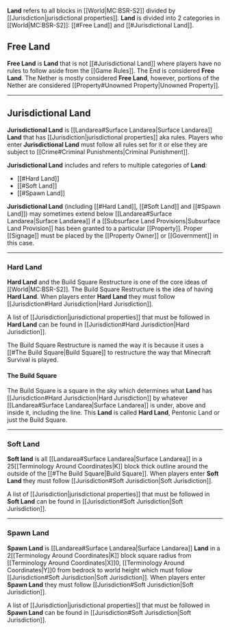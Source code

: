 **Land** refers to all blocks in [[World|MC:BSR-S2]] divided by [[Jurisdiction|jurisdictional properties]]. **Land** is divided into 2 categories in [[World|MC:BSR-S2]]: [[#Free Land]] and [[#Jurisdictional Land]].
## Free Land
**Free Land** is **Land** that is not [[#Jurisdictional Land]] where players have no rules to follow aside from the [[Game Rules]].
The End is considered **Free Land**.
The Nether is mostly considered **Free Land**, however, portions of the Nether are considered [[Property#Unowned Property|Unowned Property]].

---
## Jurisdictional Land
**Jurisdictional Land** is [[Landarea#Surface Landarea|Surface Landarea]] **Land** that has [[Jurisdiction|jurisdictional properties]] aka rules. Players who enter **Jurisdictional Land** must follow all rules set for it or else they are subject to [[Crime#Criminal Punishments|Criminal Punishment]].

**Jurisdictional Land** includes and refers to multiple categories of **Land**:
- [[#Hard Land]]
- [[#Soft Land]]
- [[#Spawn Land]]

**Jurisdictional Land** (including [[#Hard Land]], [[#Soft Land]] and [[#Spawn Land]]) may sometimes extend below [[Landarea#Surface Landarea|Surface Landarea]] if a [[Subsurface Land Provisions|Subsurface Land Provision]] has been granted to a particular [[Property]]. Proper [[Signage]] must be placed by the [[Property Owner]] or [[Government]] in this case.

---
### Hard Land
**Hard Land** and the Build Square Restructure is one of the core ideas of [[World|MC:BSR-S2]]. The Build Square Restructure is the idea of having **Hard Land**. When players enter **Hard Land** they must follow [[Jurisdiction#Hard Jurisdiction|Hard Jurisdiction]]. 

A list of [[Jurisdiction|jurisdictional properties]] that must be followed in **Hard Land** can be found in [[Jurisdiction#Hard Jurisdiction|Hard Jurisdiction]].

The Build Square Restructure is named the way it is because it uses a [[#The Build Square|Build Square]] to restructure the way that Minecraft Survival is played.
#### The Build Square
The Build Square is a square in the sky which determines what **Land** has [[Jurisdiction#Hard Jurisdiction|Hard Jurisdiction]] by whatever [[Landarea#Surface Landarea|Surface Landarea]] is under, above and inside it, including the line. This **Land** is called **Hard Land**, Pentonic Land or just the Build Square.

---
### Soft Land
**Soft land** is all [[Landarea#Surface Landarea|Surface Landarea]] in a 25[[Terminology Around Coordinates|K]] block thick outline around the outside of the [[#The Build Square|Build Square]]. When players enter **Soft Land** they must follow [[Jurisdiction#Soft Jurisdiction|Soft Jurisdiction]]. 

A list of [[Jurisdiction|jurisdictional properties]] that must be followed in **Soft Land** can be found in [[Jurisdiction#Soft Jurisdiction|Soft Jurisdiction]].

---
### Spawn Land
**Spawn Land** is [[Landarea#Surface Landarea|Surface Landarea]] **Land** in a 2[[Terminology Around Coordinates|K]] block square radius from [[Terminology Around Coordinates|X]]0, [[Terminology Around Coordinates|Y]]0 from bedrock to world height which must follow [[Jurisdiction#Soft Jurisdiction|Soft Jurisdiction]]. When players enter **Spawn Land** they must follow [[Jurisdiction#Soft Jurisdiction|Soft Jurisdiction]]. 

A list of [[Jurisdiction|jurisdictional properties]] that must be followed in **Spawn Land** can be found in [[Jurisdiction#Soft Jurisdiction|Soft Jurisdiction]].